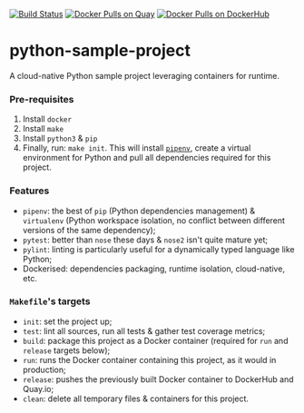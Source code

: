 [![Build Status](https://travis-ci.org/marccarre/python-sample-project.svg?branch=master)](https://travis-ci.org/marccarre/python-sample-project)
[![Docker Pulls on Quay](https://quay.io/repository/marccarre/hello-python/status "Docker Repository on Quay")](https://quay.io/repository/marccarre/hello-python)
[![Docker Pulls on DockerHub](https://img.shields.io/docker/pulls/marccarre/hello-python.svg?maxAge=604800)](https://hub.docker.com/r/marccarre/hello-python/)

# python-sample-project
A cloud-native Python sample project leveraging containers for runtime.

### Pre-requisites

1. Install `docker`
2. Install `make`
3. Install `python3` & `pip`
4. Finally, run: `make init`. This will install [`pipenv`](http://docs.pipenv.org/en/latest/), create a virtual environment for Python and pull all dependencies required for this project.


### Features

  - `pipenv`: the best of `pip` (Python dependencies management) & `virtualenv` (Python workspace isolation, no conflict between different versions of the same dependency);
  - `pytest`: better than `nose` these days & `nose2` isn't quite mature yet;
  - `pylint`: linting is particularly useful for a dynamically typed language like Python;
  - Dockerised: dependencies packaging, runtime isolation, cloud-native, etc.


### `Makefile`'s targets

- `init`: set the project up;
- `test`: lint all sources, run all tests & gather test coverage metrics;
- `build`: package this project as a Docker container (required for `run` and `release` targets below);
- `run`: runs the Docker container containing this project, as it would in production;
- `release`: pushes the previously built Docker container to DockerHub and Quay.io;
- `clean`: delete all temporary files & containers for this project.
